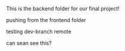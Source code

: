 This is the backend folder for our final project!

pushing from the frontend folder

testing dev-branch remote

can sean see this?
